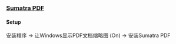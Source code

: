 ### [Sumatra PDF](https://www.sumatrapdfreader.org/free-pdf-reader.html)

#### Setup

安装程序 → 让Windows显示PDF文档缩略图 (On) → 安装Sumatra PDF